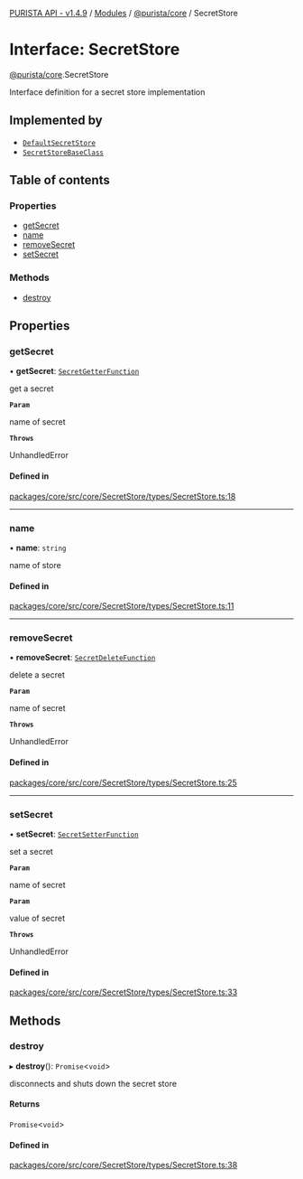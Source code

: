 [PURISTA API - v1.4.9](../README.md) / [Modules](../modules.md) / [@purista/core](../modules/purista_core.md) / SecretStore

# Interface: SecretStore

[@purista/core](../modules/purista_core.md).SecretStore

Interface definition for a secret store implementation

## Implemented by

- [`DefaultSecretStore`](../classes/purista_core.DefaultSecretStore.md)
- [`SecretStoreBaseClass`](../classes/purista_core.SecretStoreBaseClass.md)

## Table of contents

### Properties

- [getSecret](purista_core.SecretStore.md#getsecret)
- [name](purista_core.SecretStore.md#name)
- [removeSecret](purista_core.SecretStore.md#removesecret)
- [setSecret](purista_core.SecretStore.md#setsecret)

### Methods

- [destroy](purista_core.SecretStore.md#destroy)

## Properties

### getSecret

• **getSecret**: [`SecretGetterFunction`](../modules/purista_core.md#secretgetterfunction)

get a secret

**`Param`**

name of secret

**`Throws`**

UnhandledError

#### Defined in

[packages/core/src/core/SecretStore/types/SecretStore.ts:18](https://github.com/sebastianwessel/purista/blob/8c66693/packages/core/src/core/SecretStore/types/SecretStore.ts#L18)

___

### name

• **name**: `string`

name of store

#### Defined in

[packages/core/src/core/SecretStore/types/SecretStore.ts:11](https://github.com/sebastianwessel/purista/blob/8c66693/packages/core/src/core/SecretStore/types/SecretStore.ts#L11)

___

### removeSecret

• **removeSecret**: [`SecretDeleteFunction`](../modules/purista_core.md#secretdeletefunction)

delete a secret

**`Param`**

name of secret

**`Throws`**

UnhandledError

#### Defined in

[packages/core/src/core/SecretStore/types/SecretStore.ts:25](https://github.com/sebastianwessel/purista/blob/8c66693/packages/core/src/core/SecretStore/types/SecretStore.ts#L25)

___

### setSecret

• **setSecret**: [`SecretSetterFunction`](../modules/purista_core.md#secretsetterfunction)

set a secret

**`Param`**

name of secret

**`Param`**

value of secret

**`Throws`**

UnhandledError

#### Defined in

[packages/core/src/core/SecretStore/types/SecretStore.ts:33](https://github.com/sebastianwessel/purista/blob/8c66693/packages/core/src/core/SecretStore/types/SecretStore.ts#L33)

## Methods

### destroy

▸ **destroy**(): `Promise`<`void`\>

disconnects and shuts down the secret store

#### Returns

`Promise`<`void`\>

#### Defined in

[packages/core/src/core/SecretStore/types/SecretStore.ts:38](https://github.com/sebastianwessel/purista/blob/8c66693/packages/core/src/core/SecretStore/types/SecretStore.ts#L38)
